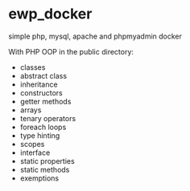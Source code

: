 # ewp_docker
simple php, mysql, apache and phpmyadmin docker

With PHP OOP in the public directory:

- classes
- abstract class
- inheritance
- constructors
- getter methods
- arrays
- tenary operators
- foreach loops
- type hinting
- scopes
- interface
- static properties
- static methods
- exemptions

